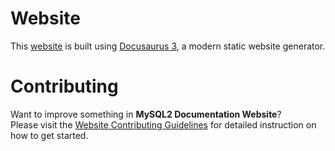 # Website

This [website](https://sidorares.github.io/node-mysql2/docs) is built using [Docusaurus 3](https://docusaurus.io/), a modern static website generator.

# Contributing

Want to improve something in **MySQL2 Documentation Website**?  
Please visit the [Website Contributing Guidelines](https://sidorares.github.io/node-mysql2/docs/contributing/website) for detailed instruction on how to get started.
